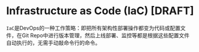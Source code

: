# Infrastructure as Code (IaC) [DRAFT]

`IaC`是DevOps的一种工作策略：即把所有架构性部署操作都变为代码或配置文件，在Git Repo中进行版本管理，然后上线部署、监控等都是根据这些配置文件自动执行的，无需手动敲命令行的命令。